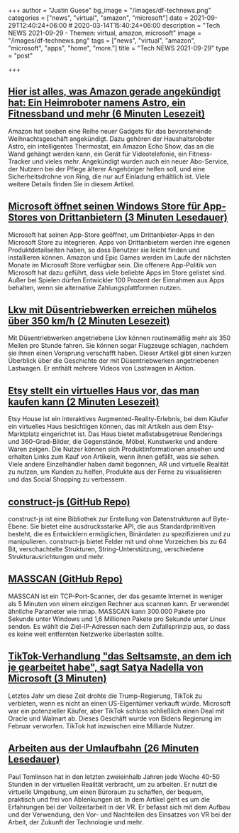 +++
author = "Justin Guese"
bg_image = "/images/df-technews.png"
categories = ["news", "virtual", "amazon", "microsoft"]
date = 2021-09-29T12:40:24+06:00 # 2020-03-14T15:40:24+06:00
description = "Tech NEWS 2021-09-29 - Themen: virtual, amazon, microsoft"
image = "/images/df-technews.png"
tags = ["news", "virtual", "amazon", "microsoft", "apps", "home", "more."]
title = "Tech NEWS 2021-09-29"
type = "post"

+++

## [Hier ist alles, was Amazon gerade angekündigt hat: Ein Heimroboter namens Astro, ein Fitnessband und mehr (6 Minuten Lesezeit)](https://www.cnbc.com/2021/09/28/amazon-event-2021-live-updates-amazons-set-to-announce-new-products.html)

 Amazon hat soeben eine Reihe neuer Gadgets für das bevorstehende Weihnachtsgeschäft angekündigt. Dazu gehören der Haushaltsroboter Astro, ein intelligentes Thermostat, ein Amazon Echo Show, das an die Wand gehängt werden kann, ein Gerät für Videotelefonie, ein Fitness-Tracker und vieles mehr. Angekündigt wurden auch ein neuer Abo-Service, der Nutzern bei der Pflege älterer Angehöriger helfen soll, und eine Sicherheitsdrohne von Ring, die nur auf Einladung erhältlich ist. Viele weitere Details finden Sie in diesem Artikel.

## [Microsoft öffnet seinen Windows Store für App-Stores von Drittanbietern (3 Minuten Lesedauer)](https://www.theverge.com/2021/9/28/22698196/microsoft-store-third-party-app-stores-epic-games-amazon)

 Microsoft hat seinen App-Store geöffnet, um Drittanbieter-Apps in den Microsoft Store zu integrieren. Apps von Drittanbietern werden ihre eigenen Produktdetailseiten haben, so dass Benutzer sie leicht finden und installieren können. Amazon und Epic Games werden im Laufe der nächsten Monate im Microsoft Store verfügbar sein. Die offenere App-Politik von Microsoft hat dazu geführt, dass viele beliebte Apps im Store gelistet sind. Außer bei Spielen dürfen Entwickler 100 Prozent der Einnahmen aus Apps behalten, wenn sie alternative Zahlungsplattformen nutzen.

## [Lkw mit Düsentriebwerken erreichen mühelos über 350 km/h (2 Minuten Lesezeit)](https://interestingengineering.com/jet-engine-powered-trucks-easily-clock-over-350-mph)

 Mit Düsentriebwerken angetriebene Lkw können routinemäßig mehr als 350 Meilen pro Stunde fahren. Sie können sogar Flugzeuge schlagen, nachdem sie ihnen einen Vorsprung verschafft haben. Dieser Artikel gibt einen kurzen Überblick über die Geschichte der mit Düsentriebwerken angetriebenen Lastwagen. Er enthält mehrere Videos von Lastwagen in Aktion.

## [Etsy stellt ein virtuelles Haus vor, das man kaufen kann (2 Minuten Lesezeit)](https://www.retaildive.com/news/etsy-debuts-shoppable-virtual-house/607274/)

 Etsy House ist ein interaktives Augmented-Reality-Erlebnis, bei dem Käufer ein virtuelles Haus besichtigen können, das mit Artikeln aus dem Etsy-Marktplatz eingerichtet ist. Das Haus bietet maßstabsgetreue Renderings und 360-Grad-Bilder, die Gegenstände, Möbel, Kunstwerke und andere Waren zeigen. Die Nutzer können sich Produktinformationen ansehen und erhalten Links zum Kauf von Artikeln, wenn ihnen gefällt, was sie sehen. Viele andere Einzelhändler haben damit begonnen, AR und virtuelle Realität zu nutzen, um Kunden zu helfen, Produkte aus der Ferne zu visualisieren und das Social Shopping zu verbessern.

## [construct-js (GitHub Repo)](https://github.com/francisrstokes/construct-js)

 construct-js ist eine Bibliothek zur Erstellung von Datenstrukturen auf Byte-Ebene. Sie bietet eine ausdrucksstarke API, die aus Standardprimitiven besteht, die es Entwicklern ermöglichen, Binärdaten zu spezifizieren und zu manipulieren. construct-js bietet Felder mit und ohne Vorzeichen bis zu 64 Bit, verschachtelte Strukturen, String-Unterstützung, verschiedene Strukturausrichtungen und mehr.

## [MASSCAN (GitHub Repo)](https://github.com/robertdavidgraham/masscan)

 MASSCAN ist ein TCP-Port-Scanner, der das gesamte Internet in weniger als 5 Minuten von einem einzigen Rechner aus scannen kann. Er verwendet ähnliche Parameter wie nmap. MASSCAN kann 300.000 Pakete pro Sekunde unter Windows und 1,6 Millionen Pakete pro Sekunde unter Linux senden. Es wählt die Ziel-IP-Adressen nach dem Zufallsprinzip aus, so dass es keine weit entfernten Netzwerke überlasten sollte.

## [TikTok-Verhandlung "das Seltsamste, an dem ich je gearbeitet habe", sagt Satya Nadella von Microsoft (3 Minuten)](https://www.engadget.com/microsoft-ceo-satya-nadella-calls-tik-tok-deal-strangest-thing-ive-ever-worked-on-052616118.html)

 Letztes Jahr um diese Zeit drohte die Trump-Regierung, TikTok zu verbieten, wenn es nicht an einen US-Eigentümer verkauft würde. Microsoft war ein potenzieller Käufer, aber TikTok schloss schließlich einen Deal mit Oracle und Walmart ab. Dieses Geschäft wurde von Bidens Regierung im Februar verworfen. TikTok hat inzwischen eine Milliarde Nutzer.

## [Arbeiten aus der Umlaufbahn (26 Minuten Lesedauer)](https://blog.immersed.team/working-from-orbit-39bf95a6d385)

 Paul Tomlinson hat in den letzten zweieinhalb Jahren jede Woche 40-50 Stunden in der virtuellen Realität verbracht, um zu arbeiten. Er nutzt die virtuelle Umgebung, um einen Büroraum zu schaffen, der bequem, praktisch und frei von Ablenkungen ist. In dem Artikel geht es um die Erfahrungen bei der Vollzeitarbeit in der VR. Er befasst sich mit dem Aufbau und der Verwendung, den Vor- und Nachteilen des Einsatzes von VR bei der Arbeit, der Zukunft der Technologie und mehr.

